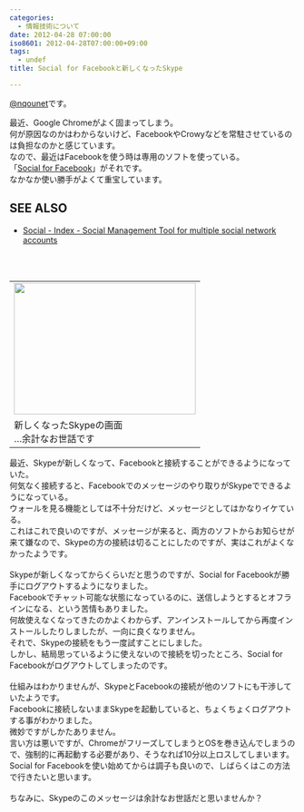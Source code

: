 ```yaml
---
categories:
  - 情報技術について
date: 2012-04-28 07:00:00
iso8601: 2012-04-28T07:00:00+09:00
tags:
  - undef
title: Social for Facebookと新しくなったSkype

---
```


<p><a href="https://twitter.com/nqounet">@nqounet</a>です。</p><div>最近、Google Chromeがよく固まってしまう。</div><div>何が原因なのかはわからないけど、FacebookやCrowyなどを常駐させているのは負担なのかと感じています。</div><div>なので、最近はFacebookを使う時は専用のソフトを使っている。</div><div>「<a href="http://www.socialformac.com/index.html">Social for Facebook</a>」がそれです。</div><div>なかなか使い勝手がよくて重宝しています。</div><div><h2>  SEE ALSO</h2><ul><li><a href="http://www.socialformac.com/index.html">Social - Index - Social Management Tool for multiple social network accounts</a></li></ul></div><div><br><a name="more"></a><br></div><div><table cellpadding="0" cellspacing="0"><tbody><tr><td><a href="https://www.sugarsync.com/pf/D6951496_65876209_13123" imageanchor="1"><img border="0" height="232" src="https://www.sugarsync.com/pf/D6951496_65876209_13123" width="320"></a></td></tr><tr><td>新しくなったSkypeの画面<br>…余計なお世話です</td></tr></tbody></table>最近、Skypeが新しくなって<span>、Facebookと接続することができるようになっていた。</span></div><div><span>何気なく接続すると、Facebookでのメッセージのやり取りがSkypeでできるようになっている。</span></div><div>ウォールを見る機能としては不十分だけど、メッセージとしてはかなりイケている。<br>これはこれで良いのですが、メッセージが来ると、両方のソフトからお知らせが来て嫌なので、Skypeの方の接続は切ることにしたのですが、実はこれがよくなかったようです。<br><br>Skypeが新しくなってからくらいだと思うのですが、Social for Facebookが勝手にログアウトするようになりました。<br>Facebookでチャット可能な状態になっているのに、送信しようとするとオフラインになる、という苦情もありました。<br>何故使えなくなってきたのかよくわからず、アンインストールしてから再度インストールしたりしましたが、一向に良くなりません。<br>それで、Skypeの接続をもう一度試すことにしました。<br>しかし、結局思っているように使えないので接続を切ったところ、Social for Facebookがログアウトしてしまったのです。<br><br>仕組みはわかりませんが、SkypeとFacebookの接続が他のソフトにも干渉していたようです。<br>Facebookに接続しないままSkypeを起動していると、ちょくちょくログアウトする事がわかりました。<br>微妙ですがしかたありません。<br>言い方は悪いですが、ChromeがフリーズしてしまうとOSを巻き込んでしまうので、強制的に再起動する必要があり、そうなれば10分以上ロスしてしまいます。<br>Social for Facebookを使い始めてからは調子も良いので、しばらくはこの方法で行きたいと思います。<br><br>ちなみに、Skypeのこのメッセージは余計なお世話だと思いませんか？</div>    	